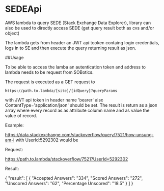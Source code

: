 # SEDEApi

AWS lambda to query SEDE (Stack Exchange Data Explorer), library can also be used to directly access SEDE (get query result both as cvs and/or object)

The lambda gets from header an JWT api tooken containg login credentials, logs in to SE and then execute the query returning result as json.

##Usage
 
To be able to access the lamba an autentication token and address to lambda needs to be request from SOBotics. 
 
 The request is executed as a GET request to
 
    https://path.to.lambda/[site]/[idQuery]?queryParams
    
with JWT api token in header name 'bearer' also ContentType='application/json' should be set. The result is return as a json array where every record as as attribute column name and as value the value of record.

Example:

   https://data.stackexchange.com/stackoverflow/query/7521/how-unsung-am-i with UserId:5292302 would be
   
Request:
   
   https://path.to.lambda/stackoverflow/7521?UserId=5292302 
   
Result:

{
    "result": [
        {
            "Accepted Answers": "334",
            "Scored Answers": "272",
            "Unscored Answers": "62",
            "Percentage Unscored": "18.5"
        }
    ]
}
  

